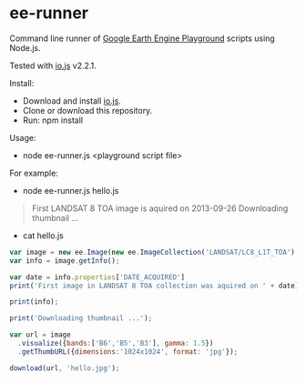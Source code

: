 # ee-runner

Command line runner of [Google Earth Engine Playground](https://ee-api.appspot.com/) scripts using Node.js.

Tested with [io.js](https://iojs.org) v2.2.1.

Install:

* Download and install [io.js](https://iojs.org).
* Clone or download this repository.
* Run: npm install

Usage:
* node ee-runner.js \<playground script file\>


For example:

* node ee-runner.js hello.js

> First LANDSAT 8 TOA image is aquired on 2013-09-26
> Downloading thumbnail ...

* cat hello.js

```javascript
var image = new ee.Image(new ee.ImageCollection('LANDSAT/LC8_L1T_TOA').first());
var info = image.getInfo();

var date = info.properties['DATE_ACQUIRED']
print('First image in LANDSAT 8 TOA collection was aquired on ' + date);

print(info);

print('Downloading thumbnail ...');

var url = image
  .visualize({bands:['B6','B5','B3'], gamma: 1.5})
  .getThumbURL({dimensions:'1024x1024', format: 'jpg'});

download(url, 'hello.jpg');
```

